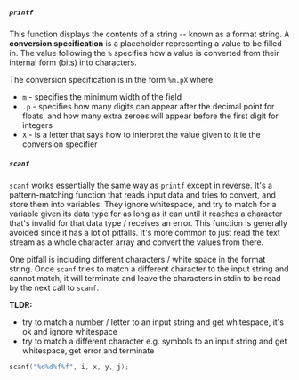 ##### `printf`
This function displays the contents of a string -- known as a format string. A **conversion specification** is a placeholder representing a value to be filled in. The value following the `%` specifies how a value is converted from their internal form (bits) into characters.

The conversion specification is in the form `%m.pX` where:
- `m` - specifies the minimum width of the field
- `.p` - specifies how many digits can appear after the decimal point for floats, and how many extra zeroes will appear before the first digit for integers
- `X` - is a letter that says how to interpret the value given to it ie the conversion specifier

##### `scanf`
`scanf` works essentially the same way as `printf` except in reverse. It's a pattern-matching function that reads input data and tries to convert, and store them into variables. They ignore whitespace, and try to match for a variable given its data type for as long as it can until it reaches a character that's invalid for that data type / receives an error. This function is generally avoided since it has a lot of pitfalls. It's more common to just read the text stream as a whole character array and convert the values from there.

One pitfall is including different characters / white space in the format string. Once `scanf` tries to match a different character to the input string and cannot match, it will terminate and leave the characters in stdin to be read by the next call to `scanf`.

**TLDR:**
- try to match a number / letter to an input string and get whitespace, it's ok and ignore whitespace
- try to match a different character e.g. symbols to an input string and get whitespace, get error and terminate

```c
scanf("%d%d%f%f", i, x, y, j);
```